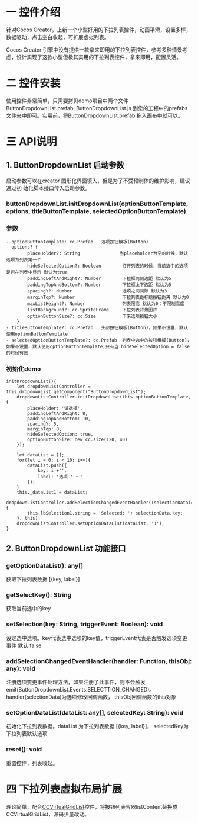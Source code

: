 # 一 控件介绍    
针对Cocos Creator，上新一个小型好用的下拉列表控件，动画平滑，设置多样，数据驱动，点击空白收起，可扩展虚拟列表。

Cocos Creator 引擎中没有提供一款拿来即用的下拉列表控件，参考多种情景考虑，设计实现了这款小型但极其实用的下拉列表控件，拿来即用，配置灵活。

# 二 控件安装
使用控件非常简单，只需要拷贝demo项目中两个文件 ButtonDropdownList.prefab, ButtonDropdownList.js 到您的工程中的prefabs文件夹中即可。实用前，将ButtonDropdownList.prefab 拖入画布中就可以。

# 三 API说明

## 1. ButtonDropdownList 启动参数
启动参数可以在creator 图形化界面填入，但是为了不受预制体的维护影响，建议通过初 始化脚本接口传入启动参数。

### buttonDropdownList.initDropdownList(optionButtonTemplate, options, titleButtonTemplate, selectedOptionButtonTemplate)
### 参数
```
- optionButtonTemplate: cc.Prefab   选项按钮模板(Button)
- options? {                   
        placeHolder?: String               当placeholder为空的时候，默认选项为列表第一个
        hideSelectedOption?: Boolean        打开列表的时候，当前选中的选项是否在列表中显示 默认为true
        paddingLeftAndRight?: Number        下拉框两侧边距 默认为5
        paddingTopAndBottom?: Number        下拉框上下边距 默认为5
        spacingY?: Number                   选项之间间隙 默认为3
        marginTop?: Number                  下拉列表距标题按钮距离 默认为0
        maxListHeight?: Number              列表限高 默认为0：不限制高度
        listBackground?: cc.SpriteFrame     下拉列表背景图片
        optionButtonSize?: cc.Size          下来选项按钮大小
    }
- titleButtonTemplate?: cc.Prefab   头部按钮模板(Button)，如果不设置，默认使用optionButtonTemplate
- selectedOptionButtonTemplate?: cc.Prefab  列表中选中的按钮模板(Button)，如果不设置，默认使用optionButtonTemplate,只有当 hideSelectedOption = false 的时候有效
```
### 初始化demo
```
initDropdownList(){
    let dropdownListController = this.dropdownList.getComponent("ButtonDropdownList");
    dropdownListController.initDropdownList(this.optionButtonTemplate, {
        placeHolder: '请选择',
        paddingLeftAndRight: 8,
        paddingTopAndBottom: 10,
        spacingY: 5,
        marginTop: 0,
        hideSelectedOption: true,
        optionButtonSize: new cc.size(120, 40)
    });

    let dataList = [];
    for(let i = 0; i < 10; i++){
        dataList.push({
            key: i +'',
            label: '选项 ' + i
        });
    }
    this._dataList1 = dataList;
    dropdownListController.addSelectionChangedEventHandler((selectionData)=>{
        this.lbSelection1.string = 'Selected: '+ selectionData.key;
    }, this);
    dropdownListController.setOptionDataList(dataList, '1');
}
```

## 2. ButtonDropdownList 功能接口

### getOptionDataList(): any[]
获取下拉列表数据 [{key, label}]

### getSelectKey(): String
获取当前选中的key

### setSelection(key: String, triggerEvent: Boolean): void
设定选中选项。key代表选中选项的key值，triggerEvent代表是否触发选项变更事件 默认 false

### addSelectionChangedEventHandler(handler: Function, thisObj: any): void
注册选项变更事件处理方法，如果注册了此事件，则不会触发emit(ButtonDropdownList.Events.SELECTTION_CHANGED)。handler(selectionData)为选项修改回调函数， thisObj回调函数的this对象

### setOptionDataList(dataList: any[], selectedKey: String): void
初始化下拉列表数据。dataList 为下拉列表数据 [{key, label}]， selectedKey为下拉列表默认选项

### reset(): void
重置控件，列表收起。

# 四 下拉列表虚拟布局扩展
理论简单，配合[CCVirtualGridList](https://github.com/SituDana/CCVirtualGridList-for-Cocos-Creator)控件，将按钮列表容器listContent替换成CCVirtualGridList，源码少量改动。
